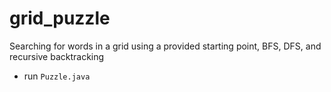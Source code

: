 # grid_puzzle
Searching for words in a grid using a provided starting point, BFS, DFS, and recursive backtracking
* run  `Puzzle.java`
